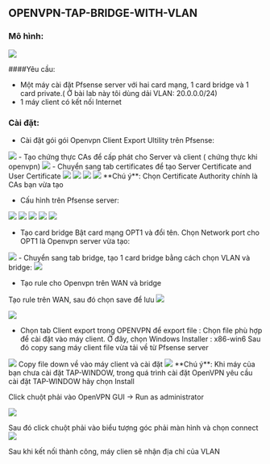 ## OPENVPN-TAP-BRIDGE-WITH-VLAN

### Mô hình:

<img src= "http://i.imgur.com/mfAEqmS.png"> 

####Yêu cầu:
-	Một máy cài đặt Pfsense server với hai card mạng, 1 card bridge và 1 card private.( Ở bài lab này tôi dùng dải VLAN: 20.0.0.0/24)
-	1 máy client có kết nối Internet

### Cài đặt:
- Cài đặt gói  gói Openvpn Client Export Ultility trên Pfsense:

<img src= "http://i.imgur.com/SF9OL5K.png">
- Tạo chứng thực CAs để cấp phát cho Server và client ( chứng thực khi openvpn)

<img src= "http://i.imgur.com/aYZySca.png">
- Chuyển sang tab certificates để tạo Server Certificate and User Certificate

<img src= "http://i.imgur.com/1p8ddzX.png"> 
<img src= "http://i.imgur.com/T1872Zc.png"> 
<img src= "http://i.imgur.com/ao9ATCD.png"> 
<img src= "http://i.imgur.com/k8I0WEt.png">
**Chú ý**: Chọn Certificate Authority chính là CAs bạn vừa tạo

- Cấu hình trên Pfsense server:

<img src= "http://i.imgur.com/zs9bGh3.png"> 
<img src= "http://i.imgur.com/PbYg5JG.png"> 
<img src= "http://i.imgur.com/8ffekwf.png"> 
<img src= "http://i.imgur.com/JwdgqcP.png"> 
<img src= "http://i.imgur.com/Lt3PLae.png"> 

- Tạo card bridge
Bật card mạng OPT1 và đổi tên. Chọn Network port cho OPT1 là Openvpn server vừa tạo:

<img src= "http://i.imgur.com/G0dK40h.png"> 
- Chuyển sang tab bridge, tạo 1 card bridge bằng cách chọn VLAN và bridge:

<img src= "http://i.imgur.com/pGY7QJh.png">

- Tạo rule cho Openvpn trên WAN và bridge

Tạo  rule trên WAN, sau đó chọn save để lưu
<img src= "http://i.imgur.com/fVjIN9X.png">

<img src= "http://i.imgur.com/sQ7iqwV.png"> 

- Chọn tab Client export trong OPENVPN để export file :
Chọn file phù hợp để cài đặt vào máy client. Ở đây, chọn Windows Installer : x86-win6 Sau đó copy sang máy client file vừa tải về từ Pfsense server
<img src= "http://i.imgur.com/F95wSP5.png">
Copy file down về vào máy client và cài đặt
<img src= "http://i.imgur.com/E0l7DSO.png">
**Chú ý**: Khi máy của bạn chưa cài đặt TAP-WINDOW, trong quá trình cài đặt OpenVPN yêu cầu cài đặt TAP-WINDOW hãy chọn Install

Click chuột phải vào OpenVPN GUI -> Run as administrator

<img src= "http://i.imgur.com/g627kES.png"> 

Sau đó click chuột phải vào biểu tượng góc phải màn hình và chọn connect
<img src= "http://i.imgur.com/Gi0ENL2.png"> 

Sau khi kết nối thành công, máy clien sẽ nhận địa chỉ của VLAN


